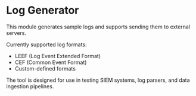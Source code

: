 # Log Generator

This module generates sample logs and supports sending them to external servers.

Currently supported log formats:
- LEEF (Log Event Extended Format)
- CEF (Common Event Format)
- Custom-defined formats

The tool is designed for use in testing SIEM systems, log parsers, and data ingestion pipelines.
